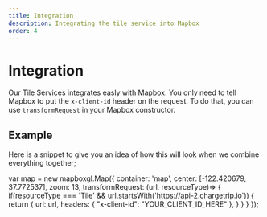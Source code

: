 ```yaml
---
title: Integration
description: Integrating the tile service into Mapbox
order: 4
---
```


# Integration
Our Tile Services integrates easly with Mapbox. You only need to tell Mapbox to put the `x-client-id` header on the request. To do that, you can use `transformRequest` in your Mapbox constructor.

## Example
Here is a snippet to give you an idea of how this will look when we combine everything together;

<code-block lang="js" prefix="Tile Service" title="Mapbox Integration">
var map = new mapboxgl.Map({
  container: 'map',
  center: [-122.420679, 37.772537],
  zoom: 13,
  transformRequest: (url, resourceType)=> {
    if(resourceType === 'Tile' && url.startsWith('https://api-2.chargetrip.io')) {
       return {
        url: url,
        headers: { "x-client-id": "YOUR_CLIENT_ID_HERE" },
      }
    }
  }
});
</code-block>
